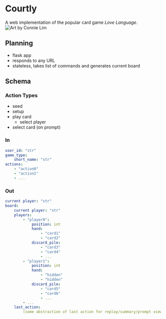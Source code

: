 Courtly
=======
A web implementation of the popular card game _Love Language_.
![Art by Connie Lim](http://i.imgur.com/IpVia2y.jpg?1 "Decked Out: Fashion Playing Cards by Connie Lim")

Planning
--------
- flask app
- responds to any URL
- stateless, takes list of commands and generates current board

Schema
------
### Action Types
- seed
- setup
- play card
    - select player
- select card (on prompt)

### In
```yaml
user_id: "str"
game_type:
    short_name: "str"
actions:
    - "action0"
    - "action1"
    - ...
```

### Out
```yaml
current player: "str"
board:
    current player: "str"
    players:
        - "player0":
            position: int
            hand:
                - "card1"
                - "card2"
            discard_pile:
                - "card3"
                - "card4"
                - ...
        - "player1":
            position: int
            hand:
                - "hidden"
                - "hidden"
            discard_pile:
                - "card5"
                - "card6"
                - ...
        - ...
    last_action:
        (some abstraction of last action for replay/summary/prompt view)
```
